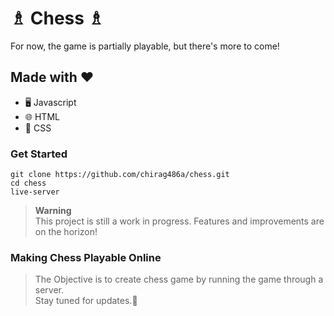 # ♗ Chess ♗

For now, the game is partially playable, but there's more to come!

## Made with ❤️
- 🖥️ Javascript 
- 🌐 HTML 
- 🎨 CSS 

### Get Started
```shell
git clone https://github.com/chirag486a/chess.git
cd chess
live-server
```

> **Warning**  
> This project is still a work in progress. Features and improvements are on the horizon!

### Making Chess Playable Online
> The Objective is to create chess game by running the game through a server.  
> Stay tuned for updates.🎁
